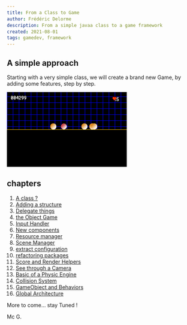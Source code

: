 ```yaml
---
title: From a Class to Game
author: Frédéric Delorme
description: From a simple javaa class to a game framework
created: 2021-08-01
tags: gamedev, framework
---
```


## A simple approach

Starting with a very simple class, we will create a brand new Game, by adding some features, step by step.

![Screenshot of the current dev](images/capture-001.png "A Simple screen shot of the current sample code")

## chapters

1. [A class ?](chapters/01-a-class.md)
2. [Adding a structure](chapters/02-addind-a-structure.md)
3. [Delegate things](chapters/03-delegate-things.md)
4. [the Object Game](chapters/04-the-object-game.md)
5. [Input Handler](chapters/05-input-handler.md)
6. [New components](chapters/06-new-components.md)
7. [Resource manager](chapters/07-resource-manager.md)
8. [Scene Manager](chapters/08-scene-manager.md)
9. [extract configuration](chapters/09-extract-configuration.md)
10. [refactoring packages](chapters/10-refactoring-packages.md)
11. [Score and Render Helpers](chapters/11-score-and-render-helper.md)
12. [See through a Camera](chapters/12-see-through-camera.md)
13. [Basic of a Physic Engine](chapters/13-basic-physic-engine.md)
14. [Collision System](chapters/14-collision-system.md)
15. [GameObject and Behaviors](chapters/16-gameobject-and-behaviors.md)
16. [Global Architecture](chapters/100-architecture.md)

More to come... stay Tuned !

Mc G.
